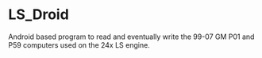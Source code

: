 # LS_Droid
Android based program to read and eventually write the 99-07 GM P01 and P59 computers used on the 24x LS engine. 
